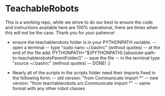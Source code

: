 # TeachableRobots
This is a working repo, while we strive to do our best to ensure the code and instructions available here are 100% operational, there are times when this will not be the case.  Thank you for your patience!

- ensure the teachablerobots folder is in your PYTHONPATH variable.
  -- open a terminal
  -- type "sudo nano ~/.bashrc" (without quotes)
  -- at the end of the file add:
       PYTHONPATH="${PYTHONPATH}:[absolute-path-to-teachablerobotsParentFolder/]"
  -- save the file
  -- in the terminal type "source ~/.bashrc" (without quotes)
  -- DONE! :)

- Nearly all of the scripts in the scripts folder need their imports fixed in the following form:
  -- old version: "from Communicate import *"
  -- new version: "from teachablerobots.src.Communicate import *"
  -- same format with any other robot classes
